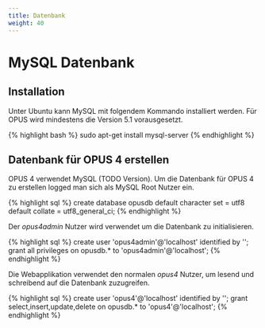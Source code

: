 ```yaml
---
title: Datenbank
weight: 40
---
```


# MySQL Datenbank

## Installation

Unter Ubuntu kann MySQL mit folgendem Kommando installiert werden. Für OPUS wird mindestens die Version 5.1
vorausgesetzt.

{% highlight bash %}
sudo apt-get install mysql-server
{% endhighlight %}


## Datenbank für OPUS 4 erstellen

OPUS 4 verwendet MySQL (TODO Version). Um die Datenbank für OPUS 4 zu erstellen logged man sich als MySQL Root Nutzer
ein.

{% highlight sql %}
create database opusdb default character set = utf8 default collate = utf8_general_ci;
{% endhighlight %}

Der *opus4admin* Nutzer wird verwendet um die Datenbank zu initialisieren.

{% highlight sql %}
create user 'opus4admin'@'localhost' identified by '<passwd>';
grant all privileges on opusdb.* to 'opus4admin'@'localhost';
{% endhighlight %}

Die Webapplikation verwendet den normalen *opus4* Nutzer, um lesend und schreibend auf die Datenbank zuzugreifen.

{% highlight sql %}
create user 'opus4'@'localhost' identified by '<passwd>';
grant select,insert,update,delete on opusdb.* to 'opus4'@'localhost';
{% endhighlight %}


